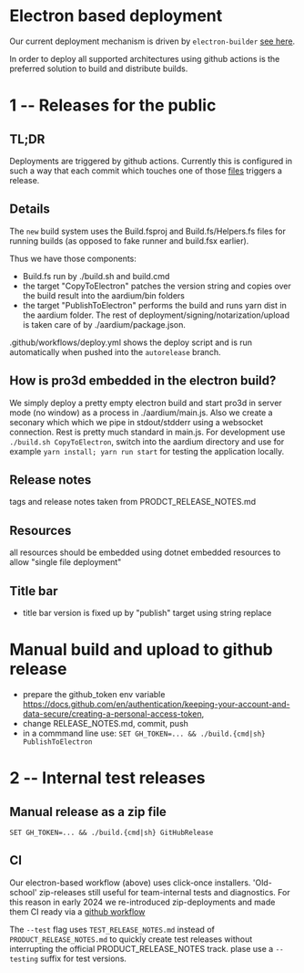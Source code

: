 # Electron based deployment

Our current deployment mechanism is driven by `electron-builder` [see here](https://github.com/pro3d-space/PRo3D/blob/99900d5aa88242e2d340d1c4636994f09e406c79/aardium/package.json#L21).

In order to deploy all supported architectures using github actions is the preferred solution to build and distribute builds.

# 1 -- Releases for the public

## TL;DR

Deployments are triggered by github actions. Currently this is configured in such a way that each commit which touches one of those [files](https://github.com/pro3d-space/PRo3D/blob/bee4f8716e9fcfd94b78112f2d2777867b7685c3/.github/workflows/deploy.yml#L4) triggers a release.

## Details

The `new` build system uses the Build.fsproj and Build.fs/Helpers.fs files for running builds (as opposed to fake runner and build.fsx earlier).

Thus we have those components:
 - Build.fs run by ./build.sh and build.cmd
 - the target "CopyToElectron" patches the version string and copies over the build result into the aardium/bin folders
 - the target "PublishToElectron" performs the build and runs yarn dist in the aardium folder. The rest of deployment/signing/notarization/upload is taken care of by ./aardium/package.json.

.github/workflows/deploy.yml shows the deploy script and is run automatically when pushed into the `autorelease` branch.

## How is pro3d embedded in the electron build?

We simply deploy a pretty empty electron build and start pro3d in server mode (no window) as a process in ./aardium/main.js.
Also we create a seconary which which we pipe in stdout/stdderr using a websocket connection.
Rest is pretty much standard in main.js.
For development use `./build.sh CopyToElectron`, switch into the aardium directory and use for example `yarn install; yarn run start` for testing the application locally.

## Release notes

tags and release notes taken from PRODCT_RELEASE_NOTES.md

## Resources

all resources should be embedded using dotnet embedded resources to allow "single file deployment"

## Title bar

- title bar version is fixed up by "publish" target using string replace

# Manual build and upload to github release

- prepare the github_token env variable https://docs.github.com/en/authentication/keeping-your-account-and-data-secure/creating-a-personal-access-token, 
- change RELEASE_NOTES.md, commit, push
- in a commmand line use: ```SET GH_TOKEN=... && ./build.{cmd|sh} PublishToElectron```

# 2 -- Internal test releases

## Manual release as a zip file

```SET GH_TOKEN=... && ./build.{cmd|sh} GitHubRelease```

## CI

Our electron-based workflow (above) uses click-once installers. 'Old-school' zip-releases still useful for team-internal tests and diagnostics. For this reason in early 2024 we re-introduced zip-deployments and made them CI ready via a [github workflow](https://github.com/pro3d-space/PRo3D/blob/00ace24f078b54582c9553ee39ed8d60b1c7be29/.github/workflows/testrelease.yml#L28)

The `--test` flag uses `TEST_RELEASE_NOTES.md` instead of `PRODUCT_RELEASE_NOTES.md` to quickly create test releases without interrupting the official PRODUCT_RELEASE_NOTES track. plase use a `--testing` suffix for test versions.
